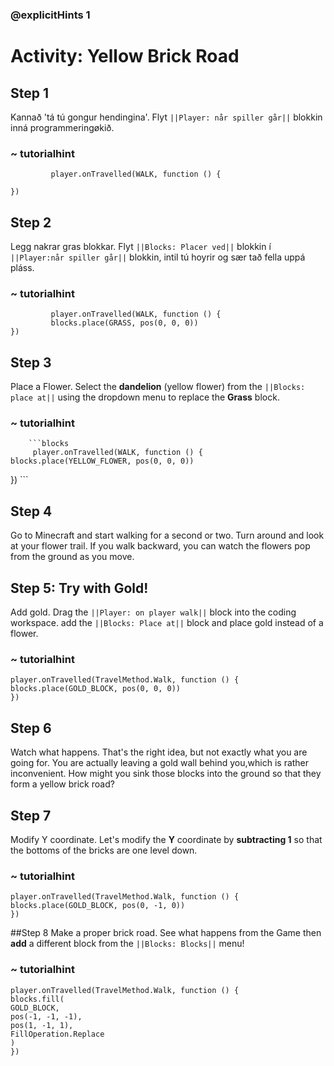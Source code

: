 ### @explicitHints 1

# Activity: Yellow Brick Road

## Step 1 
Kannað 'tá tú gongur hendingina'. Flyt ``||Player: når spiller går||`` blokkin inná programmeringøkið.

### ~ tutorialhint
``` blocks
         player.onTravelled(WALK, function () {
	
})
```

## Step 2 
Legg nakrar gras blokkar. Flyt ``||Blocks: Placer ved||`` blokkin í  ``||Player:når spiller går||`` blokkin, intil tú hoyrir og sær tað fella uppá pláss.

### ~ tutorialhint      
``` blocks
         player.onTravelled(WALK, function () {
   		 blocks.place(GRASS, pos(0, 0, 0))
})
```

## Step 3
Place a Flower. Select the **dandelion** (yellow flower) from the ``||Blocks: place at||`` using the dropdown menu to replace the **Grass** block. 

### ~ tutorialhint
        ```blocks
         player.onTravelled(WALK, function () {
    blocks.place(YELLOW_FLOWER, pos(0, 0, 0))
})
        ```

## Step 4 
Go to Minecraft and start walking for a second or two. Turn around and look at your flower trail. If you walk backward, you can watch the flowers pop from the ground as you move.


## Step 5: Try with Gold!

Add gold. Drag the ``||Player: on player walk||`` block into the coding workspace. add the ``||Blocks: Place at||`` block and place gold instead of a flower.

### ~ tutorialhint
``` blocks
player.onTravelled(TravelMethod.Walk, function () {
blocks.place(GOLD_BLOCK, pos(0, 0, 0))
})
```

## Step 6
Watch what happens. That's the right idea, but not exactly what you are going for. You are actually leaving a gold wall behind you,which is rather inconvenient. How might you sink those blocks into the ground so that they form a yellow brick road?

## Step 7  
Modify Y coordinate. Let's modify the **Y** coordinate by **subtracting 1** so that the bottoms of the bricks are one level down.

### ~ tutorialhint
``` blocks
player.onTravelled(TravelMethod.Walk, function () {
blocks.place(GOLD_BLOCK, pos(0, -1, 0))
})
```

##Step 8 
Make a proper brick road. See what happens from the Game then **add** a different block from the ``||Blocks: Blocks||`` menu!

### ~ tutorialhint
``` blocks
player.onTravelled(TravelMethod.Walk, function () {
blocks.fill(
GOLD_BLOCK,
pos(-1, -1, -1),
pos(1, -1, 1),
FillOperation.Replace
)
})
```


